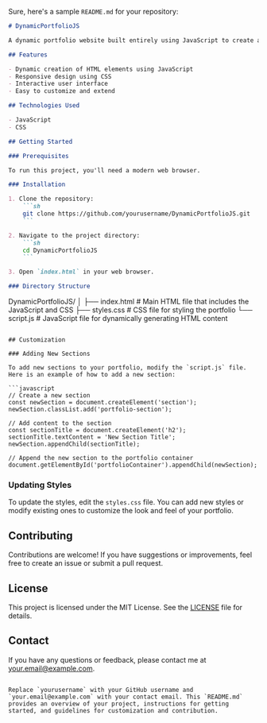 Sure, here's a sample `README.md` for your repository:

```markdown
# DynamicPortfolioJS

A dynamic portfolio website built entirely using JavaScript to create all HTML elements. This project demonstrates how to build a modern, interactive portfolio without writing any HTML directly.

## Features

- Dynamic creation of HTML elements using JavaScript
- Responsive design using CSS
- Interactive user interface
- Easy to customize and extend

## Technologies Used

- JavaScript
- CSS

## Getting Started

### Prerequisites

To run this project, you'll need a modern web browser.

### Installation

1. Clone the repository:
    ```sh
    git clone https://github.com/yourusername/DynamicPortfolioJS.git
    ```

2. Navigate to the project directory:
    ```sh
    cd DynamicPortfolioJS
    ```

3. Open `index.html` in your web browser.

### Directory Structure

```
DynamicPortfolioJS/
│
├── index.html          # Main HTML file that includes the JavaScript and CSS
├── styles.css          # CSS file for styling the portfolio
└── script.js           # JavaScript file for dynamically generating HTML content
```

## Customization

### Adding New Sections

To add new sections to your portfolio, modify the `script.js` file. Here is an example of how to add a new section:

```javascript
// Create a new section
const newSection = document.createElement('section');
newSection.classList.add('portfolio-section');

// Add content to the section
const sectionTitle = document.createElement('h2');
sectionTitle.textContent = 'New Section Title';
newSection.appendChild(sectionTitle);

// Append the new section to the portfolio container
document.getElementById('portfolioContainer').appendChild(newSection);
```

### Updating Styles

To update the styles, edit the `styles.css` file. You can add new styles or modify existing ones to customize the look and feel of your portfolio.

## Contributing

Contributions are welcome! If you have suggestions or improvements, feel free to create an issue or submit a pull request.

## License

This project is licensed under the MIT License. See the [LICENSE](LICENSE) file for details.

## Contact

If you have any questions or feedback, please contact me at [your.email@example.com](mailto:your.email@example.com).
```

Replace `yourusername` with your GitHub username and `your.email@example.com` with your contact email. This `README.md` provides an overview of your project, instructions for getting started, and guidelines for customization and contribution.
